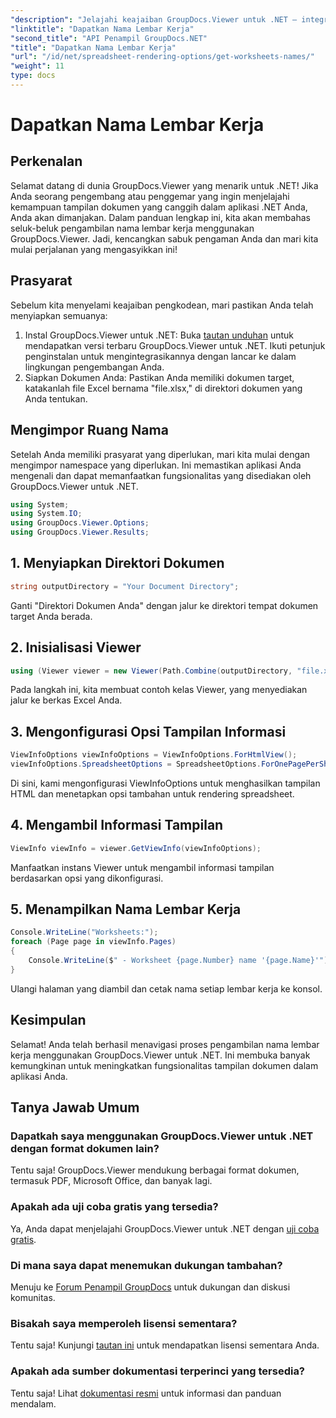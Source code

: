 ```yaml
---
"description": "Jelajahi keajaiban GroupDocs.Viewer untuk .NET – integrasikan tampilan dokumen dengan lancar ke dalam aplikasi Anda. Coba uji coba gratis sekarang!"
"linktitle": "Dapatkan Nama Lembar Kerja"
"second_title": "API Penampil GroupDocs.NET"
"title": "Dapatkan Nama Lembar Kerja"
"url": "/id/net/spreadsheet-rendering-options/get-worksheets-names/"
"weight": 11
type: docs
---
```

# Dapatkan Nama Lembar Kerja

## Perkenalan
Selamat datang di dunia GroupDocs.Viewer yang menarik untuk .NET! Jika Anda seorang pengembang atau penggemar yang ingin menjelajahi kemampuan tampilan dokumen yang canggih dalam aplikasi .NET Anda, Anda akan dimanjakan. Dalam panduan lengkap ini, kita akan membahas seluk-beluk pengambilan nama lembar kerja menggunakan GroupDocs.Viewer. Jadi, kencangkan sabuk pengaman Anda dan mari kita mulai perjalanan yang mengasyikkan ini!
## Prasyarat
Sebelum kita menyelami keajaiban pengkodean, mari pastikan Anda telah menyiapkan semuanya:
1. Instal GroupDocs.Viewer untuk .NET: Buka [tautan unduhan](https://releases.groupdocs.com/viewer/net/) untuk mendapatkan versi terbaru GroupDocs.Viewer untuk .NET. Ikuti petunjuk penginstalan untuk mengintegrasikannya dengan lancar ke dalam lingkungan pengembangan Anda.
2. Siapkan Dokumen Anda: Pastikan Anda memiliki dokumen target, katakanlah file Excel bernama "file.xlsx," di direktori dokumen yang Anda tentukan.
## Mengimpor Ruang Nama
Setelah Anda memiliki prasyarat yang diperlukan, mari kita mulai dengan mengimpor namespace yang diperlukan. Ini memastikan aplikasi Anda mengenali dan dapat memanfaatkan fungsionalitas yang disediakan oleh GroupDocs.Viewer untuk .NET.
```csharp
using System;
using System.IO;
using GroupDocs.Viewer.Options;
using GroupDocs.Viewer.Results;
```
## 1. Menyiapkan Direktori Dokumen
```csharp
string outputDirectory = "Your Document Directory";
```
Ganti "Direktori Dokumen Anda" dengan jalur ke direktori tempat dokumen target Anda berada.
## 2. Inisialisasi Viewer
```csharp
using (Viewer viewer = new Viewer(Path.Combine(outputDirectory, "file.xlsx")))
```
Pada langkah ini, kita membuat contoh kelas Viewer, yang menyediakan jalur ke berkas Excel Anda.
## 3. Mengonfigurasi Opsi Tampilan Informasi
```csharp
ViewInfoOptions viewInfoOptions = ViewInfoOptions.ForHtmlView();
viewInfoOptions.SpreadsheetOptions = SpreadsheetOptions.ForOnePagePerSheet();
```
Di sini, kami mengonfigurasi ViewInfoOptions untuk menghasilkan tampilan HTML dan menetapkan opsi tambahan untuk rendering spreadsheet.
## 4. Mengambil Informasi Tampilan
```csharp
ViewInfo viewInfo = viewer.GetViewInfo(viewInfoOptions);
```
Manfaatkan instans Viewer untuk mengambil informasi tampilan berdasarkan opsi yang dikonfigurasi.
## 5. Menampilkan Nama Lembar Kerja
```csharp
Console.WriteLine("Worksheets:");
foreach (Page page in viewInfo.Pages)
{
    Console.WriteLine($" - Worksheet {page.Number} name '{page.Name}'");
}
```
Ulangi halaman yang diambil dan cetak nama setiap lembar kerja ke konsol.
## Kesimpulan
Selamat! Anda telah berhasil menavigasi proses pengambilan nama lembar kerja menggunakan GroupDocs.Viewer untuk .NET. Ini membuka banyak kemungkinan untuk meningkatkan fungsionalitas tampilan dokumen dalam aplikasi Anda.
## Tanya Jawab Umum
### Dapatkah saya menggunakan GroupDocs.Viewer untuk .NET dengan format dokumen lain?
Tentu saja! GroupDocs.Viewer mendukung berbagai format dokumen, termasuk PDF, Microsoft Office, dan banyak lagi.
### Apakah ada uji coba gratis yang tersedia?
Ya, Anda dapat menjelajahi GroupDocs.Viewer untuk .NET dengan [uji coba gratis](https://releases.groupdocs.com/).
### Di mana saya dapat menemukan dukungan tambahan?
Menuju ke [Forum Penampil GroupDocs](https://forum.groupdocs.com/c/viewer/9) untuk dukungan dan diskusi komunitas.
### Bisakah saya memperoleh lisensi sementara?
Tentu saja! Kunjungi [tautan ini](https://purchase.groupdocs.com/temporary-license/) untuk mendapatkan lisensi sementara Anda.
### Apakah ada sumber dokumentasi terperinci yang tersedia?
Tentu saja! Lihat [dokumentasi resmi](https://tutorials.groupdocs.com/viewer/net/) untuk informasi dan panduan mendalam.